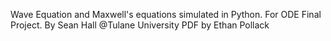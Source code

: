 Wave Equation and Maxwell's equations simulated in Python. For ODE Final Project.
By Sean Hall @Tulane University
PDF by Ethan Pollack
